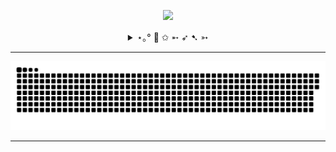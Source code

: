 <div align="center">
	<p>
		<img src = "https://readme-typing-svg.herokuapp.com?size=26&color=20C20E&center=true&duration=2500&pause=10&width=435&lines=Every+shooting+star+is+proof.;Falling+can+be+beautiful+;when+you+give+it;all+you've+got.">
	</p>
	<details><summary>⋆｡° 🏹 ✩ ➵ ➶ ➷ ➳</summary>
	<p><br>
		<img src="https://komarev.com/ghpvc/?username=porsce&style=pixel">
		<img src="https://komarev.com/ghpvc/?username=porsce&style=for-the-badge&color=20C20E">
	</p>
		𓇼 ⋆.˚ 𓆉 𓆝 𓆡⋆.˚
		</details>
	<hr>
	<picture>
		<source media="(prefers-color-scheme: dark)" srcset="dist/github-contribution-grid-snake-dark.svg" />
		<source media="(prefers-color-scheme: light)" srcset="dist/github-contribution-grid-snake.svg" />
		<img src="dist/github-contribution-grid-snake.svg" alt="GitHub contribution grid snake animation" />
        </picture><hr>
<!-- 	<details><summary>My Statistics</summary>
	<p>𓃠
		<img src="github-metrics.svg"> 
	
	</p>
	</details>
	<hr>  -->
</div>
